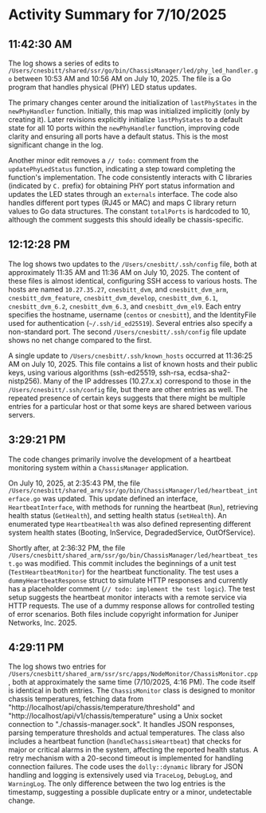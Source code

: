 # Activity Summary for 7/10/2025

## 11:42:30 AM
The log shows a series of edits to `/Users/cnesbitt/shared/ssr/go/bin/ChassisManager/led/phy_led_handler.go` between 10:53 AM and 10:56 AM on July 10, 2025.  The file is a Go program that handles physical (PHY) LED status updates.

The primary changes center around the initialization of `lastPhyStates` in the `newPhyHandler` function.  Initially, this map was initialized implicitly (only by creating it). Later revisions explicitly initialize `lastPhyStates` to a default state for all 10 ports within the `newPhyHandler` function, improving code clarity and ensuring all ports have a default status.  This is the most significant change in the log.

Another minor edit removes a `// todo:` comment from the `updatePhyLedStatus` function, indicating a step toward completing the function's implementation.  The code consistently interacts with C libraries (indicated by `C.` prefix) for obtaining PHY port status information and updates the LED states through an `externals` interface.  The code also handles different port types (RJ45 or MAC) and maps C library return values to Go data structures.  The constant `totalPorts` is hardcoded to 10, although the comment suggests this should ideally be chassis-specific.


## 12:12:28 PM
The log shows two updates to the `/Users/cnesbitt/.ssh/config` file, both at approximately 11:35 AM and 11:36 AM on July 10, 2025.  The content of these files is almost identical, configuring SSH access to various hosts.  The hosts are named `10.27.35.27`, `cnesbitt_dvm`, and `cnesbitt_dvm_arm`, `cnesbitt_dvm_feature`, `cnesbitt_dvm_develop`, `cnesbitt_dvm_6.1`, `cnesbitt_dvm_6.2`, `cnesbitt_dvm_6.3`, and `cnesbitt_dvm_el9`.  Each entry specifies the hostname, username (`centos` or `cnesbitt`), and the IdentityFile used for authentication (`~/.ssh/id_ed25519`).  Several entries also specify a non-standard port.  The second `/Users/cnesbitt/.ssh/config` file update shows no net change compared to the first.

A single update to `/Users/cnesbitt/.ssh/known_hosts` occurred at 11:36:25 AM on July 10, 2025. This file contains a list of known hosts and their public keys, using various algorithms (ssh-ed25519, ssh-rsa, ecdsa-sha2-nistp256).  Many of the IP addresses (10.27.x.x)  correspond to those in the `/Users/cnesbitt/.ssh/config` file, but there are other entries as well.  The repeated presence of certain keys suggests that there might be multiple entries for a particular host or that some keys are shared between various servers.


## 3:29:21 PM
The code changes primarily involve the development of a heartbeat monitoring system within a `ChassisManager` application.

On July 10, 2025, at 2:35:43 PM, the file `/Users/cnesbitt/shared_arm/ssr/go/bin/ChassisManager/led/heartbeat_interface.go` was updated. This update defined an interface, `HeartbeatInterface`, with methods for running the heartbeat (`Run`), retrieving health status (`GetHealth`), and setting health status (`setHealth`).  An enumerated type `HeartbeatHealth` was also defined representing different system health states (Booting, InService, DegradedService, OutOfService).

Shortly after, at 2:36:32 PM, the file `/Users/cnesbitt/shared_arm/ssr/go/bin/ChassisManager/led/heartbeat_test.go` was modified.  This commit includes the beginnings of a unit test (`TestHeartbeatMonitor`) for the heartbeat functionality. The test uses a `dummyHeartbeatResponse` struct to simulate HTTP responses and currently has a placeholder comment (`// todo: implement the test logic`).  The test setup suggests the heartbeat monitor interacts with a remote service via HTTP requests.  The use of a dummy response allows for controlled testing of error scenarios. Both files include copyright information for Juniper Networks, Inc. 2025.


## 4:29:11 PM
The log shows two entries for `/Users/cnesbitt/shared_arm/ssr/src/apps/NodeMonitor/ChassisMonitor.cpp`, both at approximately the same time (7/10/2025, 4:16 PM).  The code itself is identical in both entries. The `ChassisMonitor` class is designed to monitor chassis temperatures, fetching data from  "http://localhost/api/chassis/temperature/threshold" and "http://localhost/api/v1/chassis/temperature" using a Unix socket connection to "./chassis-manager.sock".  It handles JSON responses, parsing temperature thresholds and actual temperatures.  The class also includes a heartbeat function (`handleChassisHeartbeat`) that checks for major or critical alarms in the system, affecting the reported health status.  A retry mechanism with a 20-second timeout is implemented for handling connection failures.  The code uses the `dolly::dynamic` library for JSON handling and logging is extensively used via `TraceLog`, `DebugLog`, and `WarningLog`. The only difference between the two log entries is the timestamp, suggesting a possible duplicate entry or a minor, undetectable change.
